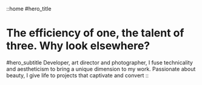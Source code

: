 ::home
#hero_title
# The efficiency of one, the talent of three. Why look elsewhere?

#hero_subtitle
Developer, art director and photographer, I fuse technicality and aestheticism to bring a unique dimension to my work. Passionate about beauty, I give life to projects that captivate and convert
::
